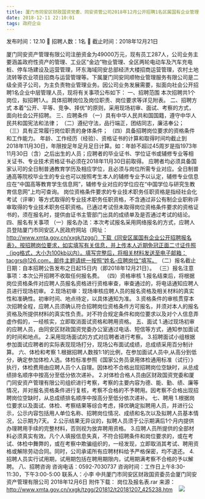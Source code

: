```yaml
---
title: 厦门市同安区财政国资党委、同安资管公司2018年12月公开招聘1名区属国有企业管理人才公告
date: 2018-12-11 22:10:01
tags: 政府企业
---
```

发布时间：12.10   🌟   招聘人数：1名   🌈   截止时间：2018年12月21日
<!-- more -->

厦门同安资产管理有限公司注册资金为49000万元，现有员工287人，公司业务主要涵盖政府性资产的管理、工业区“金边”物业管理、全区两轮电动车及汽车充电桩、停车场建设及运营管理，环东海域同安总部经济大楼招商运营管理，农村土地流转等农业项目招商与运营管理等。下属厦门同安同顺物业管理服务有限公司是二级全资子公司，为主负责物业管理业务。因公司业务发展需要，拟面向社会公开招聘1名企业中层管理人员，现将有关事项公布如下：
一、招聘范围
本次招聘共1个岗位，拟招聘1人。具体招聘岗位及岗位职责、岗位要求等详见附表。
二、招聘方式
本着“公开、平等、竞争、择优”的原则，采用现场初审、面试、考察的方式，面向社会公开招聘。
三、应聘条件
（一）具有中华人民共和国国籍，遵守中华人民共和国宪法和法律；
（二）遵纪守法，品行端正，团结同志，廉洁奉公；
（三）具有正常履行岗位职责的身体条件；
（四）具备招聘岗位要求的资格条件和工作能力。
年龄、工作经历（经验）、资格证书的计算和取得时间均截止到2018年11月30日，年限按足年足月足日计算。如：年龄不超过45周岁是指1973年11月30日（含）之后出生的人员；应聘者的毕业证书、学位证书或辅修专业等相关证书、专业技术资格证书必须在2018年11月30日前取得。
应聘者均必须具备国家认可的全日制普通教育学历及相应学位，且必须与岗位所需专业对应。全日制普通高等院校毕业生的专业也可以按照考生本人的辅修专业予以认定，辅修专业信息应在“中国高等教育学生信息网”，辅修专业对应的学位应在“中国学位与研究生教育信息网”上均可查询。
岗位资格条件要求的专业技术职务任职资格是指经社会化考试（评审）等方式取得的专业技术职务任职资格，不含通过非公有制企业职称评审取得的专业技术职务任职资格。已通过考试但未取得岗位资格条件要求的资格证书的，须在报名时，提供由证书主管部门出具的成绩单及是否通过考试的结论。
四、报名有关事项
（一）报名办法：本次考试报名采用网络报名的方式，应聘人员登陆厦门市同安区人民政府网站（网址：http://www.xmta.gov.cn/xxgk/tzgg/）下载《同安区属国有企业公开招聘报名表》，按招聘岗位要求，如实填写有关信息，并上传本人近期免冠正面二寸证件照（jpg格式，大小为100kb以内）。填写完整后，将相关材料发送至电子邮箱：tacgrs@126.com，邮件主题请统一按照“姓名-应聘岗位”填写。
（二）报名截止日期：自本招聘公告发布之日起15日内（即2018年12月21日）。
（三）报名注意事项：本次公开招聘不收取任何报名费。
（四）资格审核
1.报名结束后，将根据岗位资格条件对应聘人员报名资格进行资格审查，审查通过的，将电话通知应聘人员进行现场初审。
2.现场初审：现场审核应聘人员的报名资格及相关材料的真实性和准确性。初审时间、地点待定，以具体通知为准。
3.资格条件的审核贯穿本次招聘全程，应聘人员须确认符合招聘岗位资格条件方可报名，并须对本人的报名资格及所提供材料的真实性负责。对不符合规定条件和岗位要求以及对个人信息弄虚作假的，一经核实，立即取消面试资格和聘用资格。
五、面试
1.通过现场初审的应聘人员，由同安区财政国资党委办公室通过电话、短信等方式，通知参加面试的时间和地点。
2.采用现场面试的方式对应聘者进行考察。
3.招聘面试小组根据参加面试应聘者的实际表现现场打分，现场公布面试成绩，总成绩采用百分制计算。
六、体检和考察
1.根据招聘人数按1:1的比例，在参加面试人员中,从高分到低分，确定参加体检人选。体检标准参照《国家公务员录用体检通用标准（试行）》执行，体检费用由应聘人员个人自理。因体检不合格出现招聘岗位空缺时，从总成绩排名顺序中按高分至低分依次递补。
2.对体检合格人员由区财政国资党委和厦门同安资产管理有限公司组织进行考察，考察的主要内容为德、能、勤、绩、廉等情况，并对报名资格条件进行复核，考察不合格的不予聘用。因考察不合格出现招聘岗位空缺时，从总成绩排名顺序中按高分至低分依次递补。
七、聘用
1.根据岗位要求以及面试、体检、考察结果等综合考虑，择优确定拟聘用人员，并进行公示，公示内容包括用人单位名称、招聘岗位情况、成绩和名次以及拟聘人员基本情况，公示期为7天。
2.公示结果无异议的，拟聘人员须于公示期满后1个月内提供办理聘用手续的完整材料，否则视为放弃聘用资格。
3.应聘人员所提供的全部材料必须真实有效。凡个人填报信息失真，不符合招聘条件和岗位要求的，或在考试、体检中舞弊的，或在考察中欺骗组织的，一经发现，立即取消其考试、聘用资格或解除劳动合同。同时，公司承诺所有应聘材料给予严格保密，均不退还。
4.招聘人员实行试用期，试用期包括在聘用期限内，试用期满考察不合格的予以解聘。
八、招聘咨询
咨询电话：0592-7030737
咨询时间：工作日上午8:30-11:30，下午3:00-5:00
联系人：小李
中共厦门市同安区财政国资委员会厦门同安资产管理有限公司
2018年12月6日
附件下载：
岗位及报名表.rar
来源：
http://www.xmta.gov.cn/xxgk/tzgg/201812/t20181207_425238.htm
 
 ![](https://cdn.weiweiblog.cn/20181015134814.png)